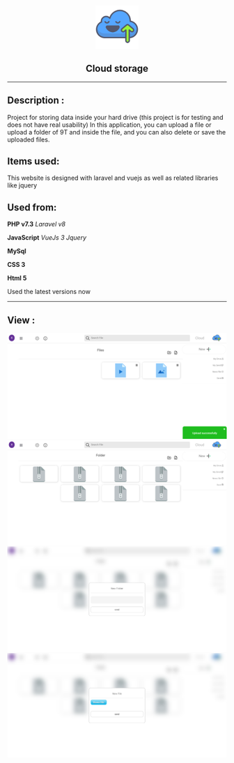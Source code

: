 <p align="center"><a target="_blank"><img src="./public/data/icon/3813347461559033170-128 (1).png" width="100"></a></p>
<h2 align="center">Cloud storage</h2>

----------------

## Description :

Project for storing data inside your hard drive (this project is for testing and does not have real usability)
In this application, you can upload a file or upload a folder of 9T and inside the file, and you can also delete or save the uploaded files.
## Items used:

This website is designed with laravel and vuejs as well as related libraries like jquery

## Used from:

**PHP v7.3**
_Laravel v8_

**JavaScript**
_VueJs 3_
_Jquery_

**MySql**

**CSS 3**

**Html 5**

Used the latest versions now

<hr>

## View :

<img src="/public/data/image/v1.png">

<img src="/public/data/image/v2.png">

<img src="/public/data/image/v3.png">

<img src="/public/data/image/v4.png">

